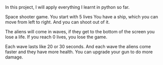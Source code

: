 In this project, I will apply everything I learnt in python so far.

Space shooter game.
You start with 5 lives
You have a ship, which you can move from left to right.
And you can shoot out of it.

The aliens will come in waves, if they get to the bottom of the screen
you lose a life. If you reach 0 lives, you lose the game.

Each wave lasts like 20 or 30 seconds. And each wave the aliens come faster 
and they have more health. You can upgrade your gun to do more damage.
